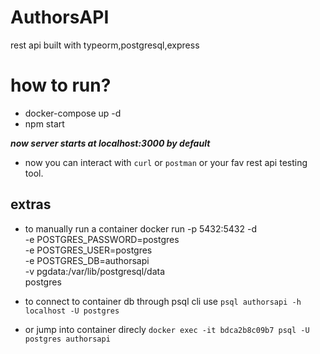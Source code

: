 # AuthorsAPI
rest api built with typeorm,postgresql,express

# how to run?
 - docker-compose up -d
 - npm start 

 ***now server starts at localhost:3000 by default*** 
- now you can interact with `curl` or `postman` or your fav rest api testing tool.

 ## extras
 - to manually run a container 
    docker run -p 5432:5432 -d \
        -e POSTGRES_PASSWORD=postgres \
        -e POSTGRES_USER=postgres \
        -e POSTGRES_DB=authorsapi \
        -v pgdata:/var/lib/postgresql/data \
        postgres

- to connect to container db through psql cli use `psql authorsapi -h localhost -U postgres`

- or jump into container direcly  `docker exec -it bdca2b8c09b7 psql -U postgres authorsapi`
